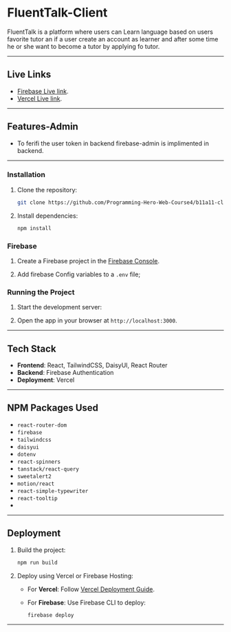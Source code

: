 # FluentTalk-Client

FluentTalk is a platform where users can Learn language based on users favorite tutor an if a user create an account as learner and after some time he or she want to become a tutor by applying fo tutor. 

---

## Live Links

* [Firebase Live link](https://fluent-talk-auth.firebaseapp.com/).
* [Vercel Live link](https://fluent-talk-server-pink.vercel.app/).

---
## Features-Admin

* To ferifi the user token in backend firebase-admin is implimented in backend.

---


### Installation

1. Clone the repository:

   ```bash
   git clone https://github.com/Programming-Hero-Web-Course4/b11a11-client-side-julkarzunayed
   ```


2. Install dependencies:

   ```bash
   npm install
   ```

### Firebase

1. Create a Firebase project in the [Firebase Console](https://console.firebase.google.com/).

2. Add firebase Config variables to a `.env` file;


### Running the Project

1. Start the development server:

2. Open the app in your browser at `http://localhost:3000`.

---

## Tech Stack

* **Frontend**: React, TailwindCSS, DaisyUI, React Router
* **Backend**: Firebase Authentication
* **Deployment**: Vercel

---

## NPM Packages Used

* `react-router-dom`
* `firebase`
* `tailwindcss`
* `daisyui`
* `dotenv`
* `react-spinners`
* `tanstack/react-query`
* `sweetalert2`
* `motion/react`
* `react-simple-typewriter`
* `react-tooltip`
* 

---

## Deployment

1. Build the project:

   ```bash
   npm run build
   ```
2. Deploy using Vercel or Firebase Hosting:

   * For **Vercel**: Follow [Vercel Deployment Guide](https://vercel.com/docs).
   * For **Firebase**: Use Firebase CLI to deploy:

     ```bash
     firebase deploy
     ```

---

